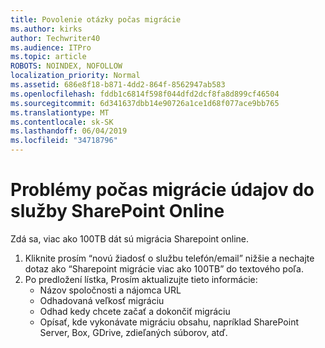 ```yaml
---
title: Povolenie otázky počas migrácie
ms.author: kirks
author: Techwriter40
ms.audience: ITPro
ms.topic: article
ROBOTS: NOINDEX, NOFOLLOW
localization_priority: Normal
ms.assetid: 686e8f18-b871-4dd2-864f-8562947ab583
ms.openlocfilehash: fddb1c6814f598f044dfd2dcf8fa8d899cf46504
ms.sourcegitcommit: 6d341637dbb14e90726a1ce1d68f077ace9bb765
ms.translationtype: MT
ms.contentlocale: sk-SK
ms.lasthandoff: 06/04/2019
ms.locfileid: "34718796"
---
```

# <a name="issues-while-migrating-data-to-sharepoint-online"></a>Problémy počas migrácie údajov do služby SharePoint Online

<p>Zdá sa, viac ako 100TB dát sú migrácia Sharepoint online.</p> <ol> <li>Kliknite prosím &ldquo;novú žiadosť o službu telefón/email&rdquo; nižšie a nechajte dotaz ako &ldquo;Sharepoint migrácie viac ako 100TB&rdquo; do textového poľa.</li> <li>Po predložení lístka, Prosím aktualizujte tieto informácie: <ul> <li>Názov spoločnosti a nájomca URL</li> <li>Odhadovaná veľkosť migráciu</li> <li>Odhad kedy chcete začať a dokončiť migráciu</li> <li>Opísať, kde vykonávate migráciu obsahu, napríklad SharePoint Server, Box, GDrive, zdieľaných súborov, atď.</li> </ul> </li> </ol>


  

